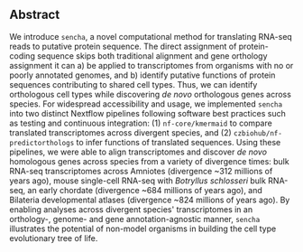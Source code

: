 ## Abstract

We introduce `sencha`, a novel computational method for translating RNA-seq reads to putative protein sequence.
The direct assignment of protein-coding sequence skips both traditional alignment and gene orthology assignment it can a) be applied to transcriptomes from organisms with no or poorly annotated genomes, and b) identify putative functions of protein sequences contributing to shared cell types.
Thus, we can identify orthologous cell types while discovering *de novo* orthologous genes across species.
For widespread accessibility and usage, we implemented `sencha` into two distinct Nextflow pipelines following software best practices such as testing and continuous integration: (1) `nf-core/kmermaid` to compare translated transcriptomes across divergent species, and (2) `czbiohub/nf-predictorthologs` to infer functions of translated sequences.
Using these pipelines, we were able to align transcriptomes and discover *de novo* homologous genes across species from a variety of divergence times: bulk RNA-seq transcriptomes across Amniotes (divergence ~312 millions of years ago), mouse single-cell RNA-seq with *Botryllus schlosseri* bulk RNA-seq, an early chordate (divergence ~684 millions of years ago), and Bilateria developmental atlases (divergence ~824 millions of years ago).
By enabling analyses across divergent species' transcriptomes in an orthology-, genome- and gene annotation-agnostic manner, `sencha` illustrates the potential of non-model organisms in building the cell type evolutionary tree of life.
